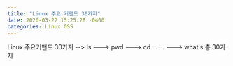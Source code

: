 ```yaml
---
title: "Linux 주요 커맨드 30가지"
date: 2020-03-22 15:25:28 -0400
categories: Linux OSS
---
```


Linux 주요커맨드 30가지
--> ls
---> pwd
---> cd
  .
  .
  .
  .
---> whatis
총 30가지
